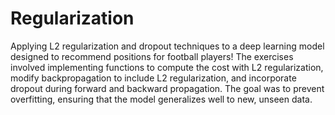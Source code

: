 # Regularization
Applying L2 regularization and dropout techniques to a deep learning model designed to recommend positions for football players! The exercises involved implementing functions to compute the cost with L2 regularization, modify backpropagation to include L2 regularization, and incorporate dropout during forward and backward propagation. The goal was to prevent overfitting, ensuring that the model generalizes well to new, unseen data.
